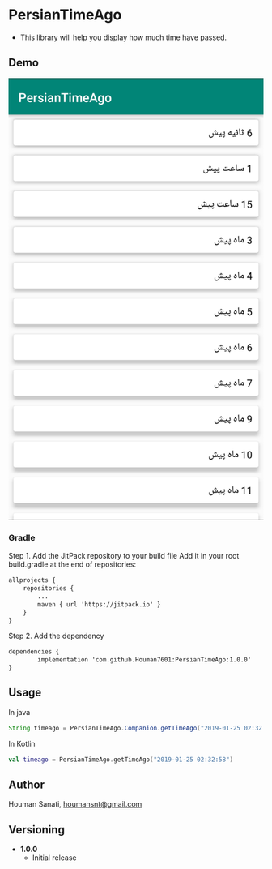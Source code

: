 # PersianTimeAgo 

* This library will help you display how much time have passed.

## Demo

 ![logo](https://github.com/Houman7601/PersianTimeAgo/blob/master/image/p1.jpg)

### Gradle

Step 1. Add the JitPack repository to your build file
Add it in your root build.gradle at the end of repositories:

	allprojects {
		repositories {
			...
			maven { url 'https://jitpack.io' }
		}
	}
Step 2. Add the dependency

	dependencies {
	        implementation 'com.github.Houman7601:PersianTimeAgo:1.0.0'
	}
## Usage
In java
```java
String timeago = PersianTimeAgo.Companion.getTimeAgo("2019-01-25 02:32:58");
```
In Kotlin
```kotlin
val timeago = PersianTimeAgo.getTimeAgo("2019-01-25 02:32:58")
```

## Author

Houman Sanati, houmansnt@gmail.com

## Versioning

* **1.0.0**
    * Initial release
